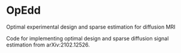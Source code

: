 # OpEdd
Optimal experimental design and sparse estimation for diffusion MRI

Code for implementing optimal design and sparse diffusion signal estimation from arXiv:2102.12526.
